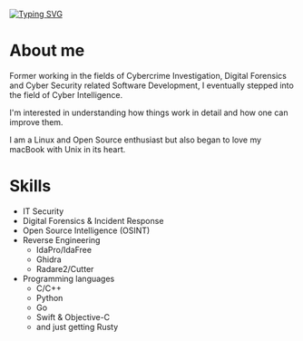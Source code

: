[![Typing SVG](https://readme-typing-svg.demolab.com/?font=Roboto&weight=700&size=32&pause=1000&color=74D6E1CF&background=000000&center=true&vCenter=true&multiline=true&width=768&height=128&lines=Hi,+I’m+@pydvlpr;I'm+a+software+developer)](https://git.io/typing-svg)

# About me
Former working in the fields of Cybercrime Investigation, Digital Forensics and Cyber Security related Software Development, I eventually stepped into the field of Cyber Intelligence.

I'm interested in understanding how things work in detail and how one can improve them. 

I am a Linux and Open Source enthusiast but also began to love my macBook with Unix in its heart.

# Skills
- IT Security
- Digital Forensics & Incident Response
- Open Source Intelligence (OSINT)
- Reverse Engineering
  - IdaPro/IdaFree
  - Ghidra
  - Radare2/Cutter
- Programming languages
  - C/C++
  - Python
  - Go
  - Swift & Objective-C
  - and just getting Rusty

<!---
pydvlpr/pydvlpr is a ✨ special ✨ repository because its `README.md` (this file) appears on your GitHub profile.
You can click the Preview link to take a look at your changes.
--->
